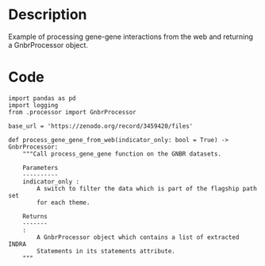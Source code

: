 # Description
Example of processing gene-gene interactions from the web and returning a GnbrProcessor object.

# Code
```
import pandas as pd
import logging
from .processor import GnbrProcessor

base_url = 'https://zenodo.org/record/3459420/files'

def process_gene_gene_from_web(indicator_only: bool = True) -> GnbrProcessor:
    """Call process_gene_gene function on the GNBR datasets.

    Parameters
    ----------
    indicator_only :
        A switch to filter the data which is part of the flagship path set
        for each theme.

    Returns
    -------
    :
        A GnbrProcessor object which contains a list of extracted INDRA
        Statements in its statements attribute.
    """

```
